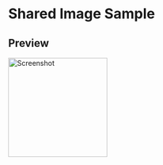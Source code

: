 # Shared Image Sample

## Preview

<img src="screenshots/showcase.gif" alt="Screenshot"  width="200">
